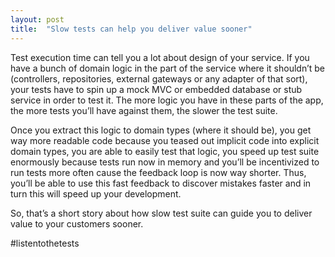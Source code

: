 ```yaml
---
layout: post
title:  "Slow tests can help you deliver value sooner"
---
```


Test execution time can tell you a lot about design of your service. If you have a bunch of domain logic in the part of the service where it shouldn’t be (controllers, repositories, external gateways or any adapter of that sort), your tests have to spin up a mock MVC or embedded database or stub service in order to test it. The more logic you have in these parts of the app, the more tests you’ll have against them, the slower the test suite.

Once you extract this logic to domain types (where it should be), you get way more readable code because you teased out implicit code into explicit domain types, you are able to easily test that logic, you speed up test suite enormously because tests run now in memory and you’ll be incentivized to run tests more often cause the feedback loop is now way shorter. Thus, you’ll be able to use this fast feedback to discover mistakes faster and in turn this will speed up your development.

So, that’s a short story about how slow test suite can guide you to deliver value to your customers sooner.

#listentothetests